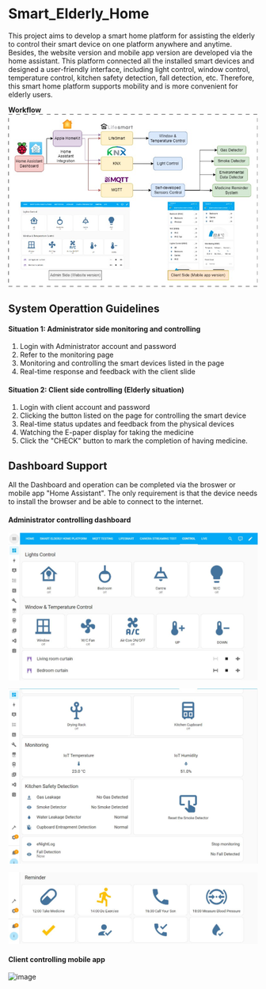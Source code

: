 # Smart_Elderly_Home
This project aims to develop a smart home platform for assisting the elderly to control their smart device on one platform anywhere and anytime. Besides, the website version and mobile app version are developed via the home assistant. This platform connected all the installed smart devices and designed a user-friendly interface, including light control, window control, temperature control, kitchen safety detection, fall detection, etc. Therefore, this smart home platform supports mobility and is more convenient for elderly users.

**Workflow**  
![image](https://github.com/Summer-Lo/Smart_Elderly_Home/blob/main/doc/img/smart_elderly_home.jpg)

**System Operattion Guidelines** 
----------------------------

#### Situation 1: Administrator side monitoring and controlling
1. Login with Administrator account and password
2. Refer to the monitoring page
3. Monitoring and controlling the smart devices listed in the page
4. Real-time response and feedback with the client slide

#### Situation 2: Client side controlling (Elderly situation)
1. Login with client account and password
2. Clicking the button listed on the page for controlling the smart device
3. Real-time status updates and feedback from the physical devices
4. Watching the E-paper display for taking the medicine
5. Click the "CHECK" button to mark the completion of having medicine.

**Dashboard Support**
----------------------------
All the Dashboard and operation can be completed via the broswer or mobile app "Home Assistant". The only requirement is that the device needs to install the browser and be able to connect to the internet.

#### Administrator controlling dashboard
![image](https://github.com/Summer-Lo/Smart_Elderly_Home/blob/main/doc/img/control_page1.jpg)

![image](https://github.com/Summer-Lo/Smart_Elderly_Home/blob/main/doc/img/control_page2.JPG)

![image](https://github.com/Summer-Lo/Smart_Elderly_Home/blob/main/doc/img/control_page3.JPG)

#### Client controlling mobile app
![image](https://github.com/Summer-Lo/Smart_Elderly_Home/blob/main/doc/img/client_mobile_app.jpeg)

